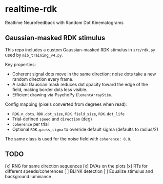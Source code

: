 # realtime-rdk

Realtime Neurofeedback with Random Dot Kinematograms

## Gaussian-masked RDK stimulus

This repo includes a custom Gaussian-masked RDK stimulus in `src/rdk.py` used by `mib_training_v4.py`.

Key properties:

- Coherent signal dots move in the same direction; noise dots take a new random direction every frame.
- A radial Gaussian mask reduces dot opacity toward the edge of the field, making border dots less visible.
- Efficient drawing via PsychoPy `ElementArrayStim`.

Config mapping (pixels converted from degrees when read):

- `RDK.n_dots`, `RDK.dot_size`, `RDK.field_size`, `RDK.dot_life`
- Trial-defined `speed` and `direction` (deg)
- `coherence` per trial
- Optional `RDK.gauss_sigma` to override default sigma (defaults to radius/2)

The same class is used for the noise field with `coherence: 0.0`.

## TODO

[x] RNG for same direction sequences
[x] DVAs on the plots
[x] RTs for different speeds/coherences
[ ] BLINK detection
[ ] Equalize stimulus and background luminance
